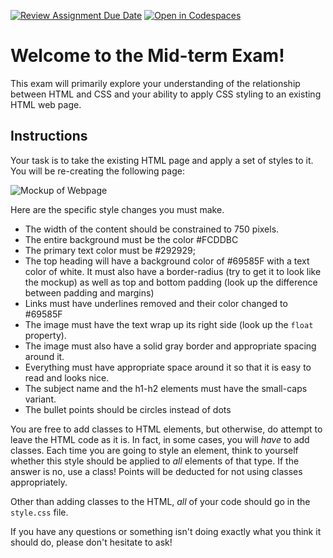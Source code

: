 [![Review Assignment Due Date](https://classroom.github.com/assets/deadline-readme-button-24ddc0f5d75046c5622901739e7c5dd533143b0c8e959d652212380cedb1ea36.svg)](https://classroom.github.com/a/pQF9Im3P)
[![Open in Codespaces](https://classroom.github.com/assets/launch-codespace-7f7980b617ed060a017424585567c406b6ee15c891e84e1186181d67ecf80aa0.svg)](https://classroom.github.com/open-in-codespaces?assignment_repo_id=14062819)
# Welcome to the Mid-term Exam!

This exam will primarily explore your understanding of the relationship between HTML and CSS and your ability to apply CSS styling to an existing HTML web page.

## Instructions

Your task is to take the existing HTML page and apply a set of styles to it. You will be re-creating the following page:

![Mockup of Webpage](assets/mockup.png)

Here are the specific style changes you must make.

* The width of the content should be constrained to 750 pixels.
* The entire background must be the color #FCDDBC
* The primary text color must be #292929;
* The top heading will have a background color of #69585F with a text color of white. It must also have a border-radius (try to get it to look like the mockup) as well as top and bottom padding (look up the difference between padding and margins)
* Links must have underlines removed and their color changed to #69585F
* The image must have the text wrap up its right side (look up the `float` property).
* The image must also have a solid gray border and appropriate spacing around it.
* Everything must have appropriate space around it so that it is easy to read and looks nice.
* The subject name and the h1-h2 elements must have the small-caps variant.
* The bullet points should be circles instead of dots

You are free to add classes to HTML elements, but otherwise, do attempt to leave the HTML code as it is. In fact, in some cases, you will _have_ to add classes. Each time you are going to style an element, think to yourself whether this style should be applied to _all_ elements of that type. If the answer is no, use a class! Points will be deducted for not using classes appropriately.

Other than adding classes to the HTML, _all_ of your code should go in the `style.css` file.

If you have any questions or something isn't doing exactly what you think it should do, please don't hesitate to ask!
